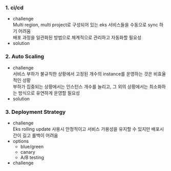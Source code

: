 ### 1. ci/cd
- challenge <br>
 Multi region, multi project로 구성되어 있는 eks 서비스들을 수동으로 sync 하기 어려움 <br>
 배포 과정을 일관화된 방법으로 체계적으로 관리하고 자동화할 필요성 <br>
- solution <br>

### 2. Auto Scaling
- challenge <br>
 서비스 부하가 불규칙한 상황에서 고정된 개수의 instance를 운영하는 것은 비효율적인 상황 <br>
 부하가 집중되는 상황에서는 인스턴스 개수를 늘리고, 그 외의 상황에서는 최소화하는 방식으로 유연하게 운영할 필요성 <br>
- solution <br>

### 3. Deployment Strategy
- challenge <br>
 Eks rolling update 사용시 안정적이고 서비스 가용성을 유지할 수 있지만 배포시간이 길고 롤백이 어려움 <br>
- options <br>
  - blue/green <br>
  - canary <br>
  - A/B testing <br>
- challenge
